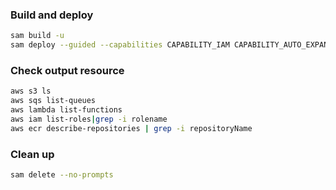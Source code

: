 ### Build and deploy
```sh
sam build -u
sam deploy --guided --capabilities CAPABILITY_IAM CAPABILITY_AUTO_EXPAND
```

### Check output resource
```sh
aws s3 ls
aws sqs list-queues
aws lambda list-functions
aws iam list-roles|grep -i rolename
aws ecr describe-repositories | grep -i repositoryName
```

### Clean up
```sh
sam delete --no-prompts
```
